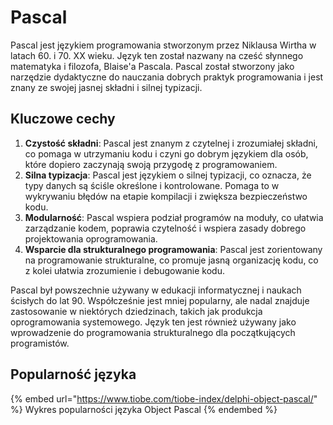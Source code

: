 # Pascal

Pascal jest językiem programowania stworzonym przez Niklausa Wirtha w latach 60. i 70. XX wieku. Język ten został nazwany na cześć słynnego matematyka i filozofa, Blaise'a Pascala. Pascal został stworzony jako narzędzie dydaktyczne do nauczania dobrych praktyk programowania i jest znany ze swojej jasnej składni i silnej typizacji.

## Kluczowe cechy

1. **Czystość składni**: Pascal jest znanym z czytelnej i zrozumiałej składni, co pomaga w utrzymaniu kodu i czyni go dobrym językiem dla osób, które dopiero zaczynają swoją przygodę z programowaniem.
2. **Silna typizacja**: Pascal jest językiem o silnej typizacji, co oznacza, że typy danych są ściśle określone i kontrolowane. Pomaga to w wykrywaniu błędów na etapie kompilacji i zwiększa bezpieczeństwo kodu.
3. **Modularność**: Pascal wspiera podział programów na moduły, co ułatwia zarządzanie kodem, poprawia czytelność i wspiera zasady dobrego projektowania oprogramowania.
4. **Wsparcie dla strukturalnego programowania**: Pascal jest zorientowany na programowanie strukturalne, co promuje jasną organizację kodu, co z kolei ułatwia zrozumienie i debugowanie kodu.

Pascal był powszechnie używany w edukacji informatycznej i naukach ścisłych do lat 90. Współcześnie jest mniej popularny, ale nadal znajduje zastosowanie w niektórych dziedzinach, takich jak produkcja oprogramowania systemowego. Język ten jest również używany jako wprowadzenie do programowania strukturalnego dla początkujących programistów.

## Popularność języka

{% embed url="https://www.tiobe.com/tiobe-index/delphi-object-pascal/" %}
Wykres popularności języka Object Pascal
{% endembed %}